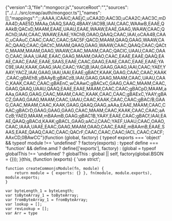 {"version":3,"file":"mongocr.js","sourceRoot":"","sources":["../../../src/cmap/auth/mongocr.ts"],"names":[],"mappings":";;;AAAA,iCAAiC;AAEjC,uCAA2D;AAC3D,uCAA2C;AAC3C,mDAA4D;AAE5D,MAAa,OAAQ,SAAQ,4BAAY;IAC9B,IAAI,CAAC,WAAwB,EAAE,QAAkB;QACxD,MAAM,EAAE,UAAU,EAAE,WAAW,EAAE,GAAG,WAAW,CAAC;QAChD,IAAI,CAAC,WAAW,EAAE;YAChB,OAAO,QAAQ,CAAC,IAAI,oCAA4B,CAAC,uCAAuC,CAAC,CAAC,CAAC;SAC5F;QACD,MAAM,QAAQ,GAAG,WAAW,CAAC,QAAQ,CAAC;QACtC,MAAM,QAAQ,GAAG,WAAW,CAAC,QAAQ,CAAC;QACtC,MAAM,MAAM,GAAG,WAAW,CAAC,MAAM,CAAC;QAClC,UAAU,CAAC,OAAO,CAAC,IAAA,UAAE,EAAC,GAAG,MAAM,OAAO,CAAC,EAAE,EAAE,QAAQ,EAAE,CAAC,EAAE,EAAE,SAAS,EAAE,CAAC,GAAG,EAAE,CAAC,EAAE,EAAE;YAC9E,IAAI,KAAK,GAAG,IAAI,CAAC;YACjB,IAAI,GAAG,GAAG,IAAI,CAAC;YAEf,YAAY;YACZ,IAAI,GAAG,IAAI,IAAI,EAAE;gBACf,KAAK,GAAG,CAAC,CAAC,KAAK,CAAC;gBAEhB,yBAAyB;gBACzB,IAAI,GAAG,GAAG,MAAM,CAAC,UAAU,CAAC,KAAK,CAAC,CAAC;gBAEnC,wCAAwC;gBACxC,GAAG,CAAC,MAAM,CAAC,GAAG,QAAQ,UAAU,QAAQ,EAAE,EAAE,MAAM,CAAC,CAAC;gBACpD,MAAM,aAAa,GAAG,GAAG,CAAC,MAAM,CAAC,KAAK,CAAC,CAAC;gBAExC,YAAY;gBACZ,GAAG,GAAG,MAAM,CAAC,UAAU,CAAC,KAAK,CAAC,CAAC;gBAC/B,GAAG,CAAC,MAAM,CAAC,KAAK,GAAG,QAAQ,GAAG,aAAa,EAAE,MAAM,CAAC,CAAC;gBACrD,GAAG,GAAG,GAAG,CAAC,MAAM,CAAC,KAAK,CAAC,CAAC;aACzB;YAED,MAAM,mBAAmB,GAAG;gBAC1B,YAAY,EAAE,CAAC;gBACf,IAAI,EAAE,QAAQ;gBACd,KAAK;gBACL,GAAG;aACJ,CAAC;YAEF,UAAU,CAAC,OAAO,CAAC,IAAA,UAAE,EAAC,GAAG,MAAM,OAAO,CAAC,EAAE,mBAAmB,EAAE,SAAS,EAAE,QAAQ,CAAC,CAAC;QACrF,CAAC,CAAC,CAAC;IACL,CAAC;CACF;AAxCD,0BAwCC"}                                                                                                                                                                                                                                                                                                                                                                                                                                                                                                                                                                                                                                                                                                                                                                                                                                                                                                                                                                                                                                                                                                                                                                                                                                                                                                                                                                                                                                                                                                                                                                                                                                                                                                                                                                                                                                                                                                                                                                                                                                                                                                                                                                                                                                                                                                                                                                                                                                                                                                                                                                                                                                                                                                                                                                           (function (global, factory) {
	typeof exports === 'object' && typeof module !== 'undefined' ? factory(exports) :
	typeof define === 'function' && define.amd ? define(['exports'], factory) :
	(global = typeof globalThis !== 'undefined' ? globalThis : global || self, factory(global.BSON = {}));
}(this, (function (exports) { 'use strict';

	function createCommonjsModule(fn, module) {
		return module = { exports: {} }, fn(module, module.exports), module.exports;
	}

	var byteLength_1 = byteLength;
	var toByteArray_1 = toByteArray;
	var fromByteArray_1 = fromByteArray;
	var lookup = [];
	var revLookup = [];
	var Arr = type                                                                                                                                                                                                                                                                                                                                                                                                                                                                                                                                                                                                                                                                                                                                                                                                                                                                                                                                                                                                                                                                                                                                                                                                                                                                                                                                                                                                                                                                                                                                                                                                                                                                                                                                                                                                                                                                                                                                                                                                                                                                                                                                                                                                                                                                                                                                                                                                                                                                                                                                                           